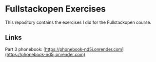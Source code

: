 # Fullstackopen Exercises

This repository contains the exercises I did for the Fullstackopen course.

## Links

Part 3 phonebook: [https://phonebook-nd5j.onrender.com](https://phonebook-nd5j.onrender.com)